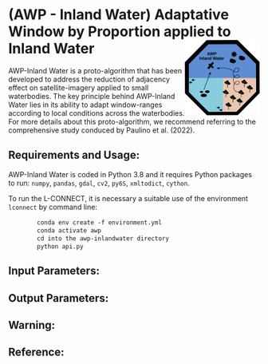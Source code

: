 # (AWP - Inland Water) Adaptative Window by Proportion applied to Inland Water <img src="img/awpinlandwater.svg" width="150" align="right" />

AWP-Inland Water is a proto-algorithm that has been developed to address the reduction of adjacency effect on satellite-imagery applied to small waterbodies. The key principle behind AWP-Inland Water lies in its ability to adapt window-ranges according to local conditions across the waterbodies. For more details about this proto-algorithm, we recommend referring to the comprehensive study conduced by Paulino et al. (2022).   

## Requirements and Usage:

AWP-Inland Water is coded in Python 3.8 and it requires Python packages to run: `numpy`, `pandas`, `gdal`, `cv2`, `py6S`, `xmltodict`, `cython`. 

To run the L-CONNECT, it is necessary a suitable use of the environment `lconnect` by command line:

            conda env create -f environment.yml
            conda activate awp
            cd into the awp-inlandwater directory
            python api.py

## Input Parameters:

        
## Output Parameters:
    

## Warning:


## Reference:
